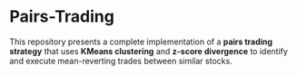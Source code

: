 # Pairs-Trading
 
This repository presents a complete implementation of a **pairs trading strategy** that uses **KMeans clustering** and **z-score divergence** to identify and execute mean-reverting trades between similar stocks.

